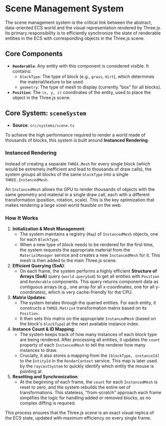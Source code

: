 # Scene Management System

The scene management system is the critical link between the abstract, data-oriented ECS world and the visual representation rendered by Three.js. Its primary responsibility is to efficiently synchronize the state of renderable entities in the ECS with corresponding objects in the Three.js scene.

## Core Components

-   **`Renderable`**: Any entity with this component is considered visible. It contains:
    -   `blockType`: The type of block (e.g., `grass`, `dirt`), which determines the material/texture to be used.
    -   `geometry`: The type of mesh to display (currently "box" for all blocks).
-   **`Position`**: The `(x, y, z)` coordinates of the entity, used to place the object in the Three.js scene.

## Core System: `sceneSystem`

-   **Source**: `src/systems/scene.ts`

To achieve the high performance required to render a world made of thousands of blocks, this system is built around **Instanced Rendering**.

### Instanced Rendering

Instead of creating a separate `THREE.Mesh` for every single block (which would be extremely inefficient and lead to thousands of draw calls), the system groups all blocks of the same `blockType` into a single `THREE.InstancedMesh`.

An `InstancedMesh` allows the GPU to render thousands of objects with the same geometry and material in a single draw call, each with a different transformation (position, rotation, scale). This is the key optimization that makes rendering a large voxel world feasible on the web.

### How It Works

1.  **Initialization & Mesh Management**:
    -   The system maintains a registry (`Map`) of `InstancedMesh` objects, one for each `BlockType`.
    -   When a new type of block needs to be rendered for the first time, the system requests the appropriate material from the `MaterialManager` service and creates a new `InstancedMesh` for it. This mesh is then added to the main Three.js scene.
2.  **Efficient Querying (SoA)**:
    -   On each frame, the system performs a highly efficient **Structure of Arrays (SoA)** query (`world.querySoA`) to get all entities with `Position` and `Renderable` components. This query returns component data as contiguous arrays (e.g., one array for all x-coordinates, one for all y-coordinates), which is very cache-friendly for the CPU.
3.  **Matrix Updates**:
    -   The system iterates through the queried entities. For each entity, it constructs a `THREE.Matrix4` transformation matrix based on its `Position`.
    -   It then sets this matrix on the appropriate `InstancedMesh` (based on the block's `blockType`) at the next available instance index.
4.  **Instance Count & ID Mapping**:
    -   The system keeps track of how many instances of each block type are being rendered. After processing all entities, it updates the `count` property of each `InstancedMesh` to tell the renderer how many instances to draw.
    -   Crucially, it also stores a mapping from the `[blockType, instanceId]` to the `EntityId` in the `RenderContext` service. This map is later used by the `raycastSystem` to quickly identify which entity the mouse is pointing at.
5.  **Resetting and Synchronization**:
    -   At the beginning of each frame, the `count` for each `InstancedMesh` is reset to zero, and the system rebuilds the entire set of transformations. This stateless, "from-scratch" approach each frame simplifies the logic for handling added or removed blocks, as no complex diffing is required.

This process ensures that the Three.js scene is an exact visual replica of the ECS state, updated with maximum efficiency on every single frame.
